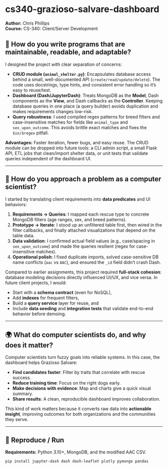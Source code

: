 # cs340-grazioso-salvare-dashboard
**Author:** Chris Phillips  
**Course:** CS-340: Client/Server Development
## 🧩 How do you write programs that are maintainable, readable, and adaptable?

I designed the project with clear separation of concerns:

- **CRUD module (`animal_shelter.py`)**: Encapsulates database access behind a small, well-documented API (`create/read/update/delete`). The code uses docstrings, type hints, and consistent error handling so it’s easy to reuse/test.  
- **Dashboard (Dash/JupyterDash)**: Treats MongoDB as the **Model**, Dash components as the **View**, and Dash callbacks as the **Controller**. Keeping database queries in one place (a query builder) avoids duplication and makes requirements changes low-risk.
- **Query robustness**: I used compiled regex patterns for breed filters and case-insensitive matches for fields like `animal_type` and `sex_upon_outcome`. This avoids brittle exact matches and fixes the `$in/$regex` pitfall.

**Advantages:** Faster iteration, fewer bugs, and easy reuse. The CRUD module can be dropped into future tools: a CLI admin script, a small Flask API, ETL jobs that clean/import shelter data, or unit tests that validate queries independent of the dashboard UI.

---

## 🧠 How do you approach a problem as a computer scientist?

I started by translating client requirements into **data predicates** and UI behaviors:

1. **Requirements → Queries**: I mapped each rescue type to concrete MongoDB filters (age ranges, sex, and breed patterns).  
2. **Prototype → Iterate**: I stood up an unfiltered table first, then wired in the filter callbacks, and finally attached visualizations that depend on the table data.  
3. **Data validation**: I confirmed actual field values (e.g., case/spacing in `sex_upon_outcome`) and made the queries resilient (regex for case-insensitive matches).  
4. **Operational polish**: I fixed duplicate imports, solved case-sensitive DB name conflicts (`aac` vs `AAC`), and ensured the `_id` field didn’t crash Dash.

Compared to earlier assignments, this project required **full-stack cohesion**: database modeling decisions directly influenced UI/UX, and vice versa. In future client projects, I would:
- Start with a **schema contract** (even for NoSQL),  
- Add **indexes** for frequent filters,  
- Build a **query service** layer for reuse, and  
- Include **data seeding** and **integration tests** that validate end-to-end behavior before demoing.

---

## 🌍 What do computer scientists do, and why does it matter?

Computer scientists turn fuzzy goals into reliable systems. In this case, the dashboard helps Grazioso Salvare:
- **Find candidates faster**: Filter by traits that correlate with rescue success.  
- **Reduce training time**: Focus on the right dogs early.  
- **Make decisions with evidence**: Map and charts give a quick visual summary.  
- **Share results**: A clean, reproducible dashboard improves collaboration.

This kind of work matters because it converts raw data into **actionable insight**, improving outcomes for both organizations and the communities they serve.

---

## 🚀 Reproduce / Run

**Requirements:** Python 3.10+, MongoDB, and the modified AAC CSV.

```bash
pip install jupyter-dash dash dash-leaflet plotly pymongo pandas
